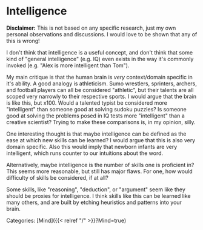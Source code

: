 # Intelligence

**Disclaimer:** This is not based on any specific research, just my own personal
observations and discussions.
I would love to be shown that any of this is wrong!

I don't think that intelligence is a useful concept, and don't think that some
kind of "general intelligence" (e.g. IQ) even exists in the way it's commonly
invoked (e.g. "Alex is more intelligent than Tom").

My main critique is that the human brain is _very_ context/domain specific in
it's ability.
A good analogy is athleticism.
Sumo wrestlers, sprinters, archers, and football players can all be considered
"athletic", but their talents are all scoped very narrowly to their respective
sports.
I would argue that the brain is like this, but x100.
Would a talented typist be considered more "intelligent" than someone good at
solving sudoku puzzles?
Is someone good at solving the problems posed in IQ tests more "intelligent"
than a creative scientist?
Trying to make these comparisons is, in my opinion, silly.

One interesting thought is that maybe intelligence can be defined as the ease at
which new skills can be learned?
I would argue that this is also very domain specific.
Also this would imply that newborn infants are very intelligent, which runs
counter to our intuitions about the word.

Alternatively, maybe intelligence is the number of skills one is proficient in?
This seems more reasonable, but still has major flaws.
For one, how would difficulty of skills be considered, if at all?

Some skills, like "reasoning", "deduction", or "argument" seem like they should
be proxies for intelligence.
I think skills like this can be learned like many others, and are built by
etching heuristics and patterns into your brain.

Categories: [Mind]({{< relref "/" >}}?Mind=true)